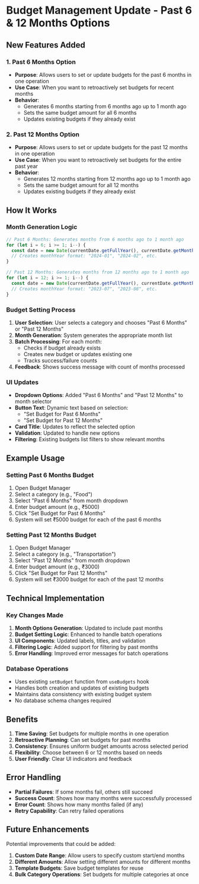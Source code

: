 # Budget Management Update - Past 6 & 12 Months Options

## New Features Added

### 1. Past 6 Months Option
- **Purpose**: Allows users to set or update budgets for the past 6 months in one operation
- **Use Case**: When you want to retroactively set budgets for recent months
- **Behavior**: 
  - Generates 6 months starting from 6 months ago up to 1 month ago
  - Sets the same budget amount for all 6 months
  - Updates existing budgets if they already exist

### 2. Past 12 Months Option
- **Purpose**: Allows users to set or update budgets for the past 12 months in one operation
- **Use Case**: When you want to retroactively set budgets for the entire past year
- **Behavior**:
  - Generates 12 months starting from 12 months ago up to 1 month ago
  - Sets the same budget amount for all 12 months
  - Updates existing budgets if they already exist

## How It Works

### Month Generation Logic
```javascript
// Past 6 Months: Generates months from 6 months ago to 1 month ago
for (let i = 6; i >= 1; i--) {
  const date = new Date(currentDate.getFullYear(), currentDate.getMonth() - i, 1);
  // Creates monthYear format: "2024-01", "2024-02", etc.
}

// Past 12 Months: Generates months from 12 months ago to 1 month ago
for (let i = 12; i >= 1; i--) {
  const date = new Date(currentDate.getFullYear(), currentDate.getMonth() - i, 1);
  // Creates monthYear format: "2023-07", "2023-08", etc.
}
```

### Budget Setting Process
1. **User Selection**: User selects a category and chooses "Past 6 Months" or "Past 12 Months"
2. **Month Generation**: System generates the appropriate month list
3. **Batch Processing**: For each month:
   - Checks if budget already exists
   - Creates new budget or updates existing one
   - Tracks success/failure counts
4. **Feedback**: Shows success message with count of months processed

### UI Updates
- **Dropdown Options**: Added "Past 6 Months" and "Past 12 Months" to month selector
- **Button Text**: Dynamic text based on selection:
  - "Set Budget for Past 6 Months"
  - "Set Budget for Past 12 Months"
- **Card Title**: Updates to reflect the selected option
- **Validation**: Updated to handle new options
- **Filtering**: Existing budgets list filters to show relevant months

## Example Usage

### Setting Past 6 Months Budget
1. Open Budget Manager
2. Select a category (e.g., "Food")
3. Select "Past 6 Months" from month dropdown
4. Enter budget amount (e.g., ₹5000)
5. Click "Set Budget for Past 6 Months"
6. System will set ₹5000 budget for each of the past 6 months

### Setting Past 12 Months Budget
1. Open Budget Manager
2. Select a category (e.g., "Transportation")
3. Select "Past 12 Months" from month dropdown
4. Enter budget amount (e.g., ₹3000)
5. Click "Set Budget for Past 12 Months"
6. System will set ₹3000 budget for each of the past 12 months

## Technical Implementation

### Key Changes Made
1. **Month Options Generation**: Updated to include past months
2. **Budget Setting Logic**: Enhanced to handle batch operations
3. **UI Components**: Updated labels, titles, and validation
4. **Filtering Logic**: Added support for filtering by past months
5. **Error Handling**: Improved error messages for batch operations

### Database Operations
- Uses existing `setBudget` function from `useBudgets` hook
- Handles both creation and updates of existing budgets
- Maintains data consistency with existing budget system
- No database schema changes required

## Benefits

1. **Time Saving**: Set budgets for multiple months in one operation
2. **Retroactive Planning**: Can set budgets for past months
3. **Consistency**: Ensures uniform budget amounts across selected period
4. **Flexibility**: Choose between 6 or 12 months based on needs
5. **User Friendly**: Clear UI indicators and feedback

## Error Handling

- **Partial Failures**: If some months fail, others still succeed
- **Success Count**: Shows how many months were successfully processed
- **Error Count**: Shows how many months failed (if any)
- **Retry Capability**: Can retry failed operations

## Future Enhancements

Potential improvements that could be added:
1. **Custom Date Range**: Allow users to specify custom start/end months
2. **Different Amounts**: Allow setting different amounts for different months
3. **Template Budgets**: Save budget templates for reuse
4. **Bulk Category Operations**: Set budgets for multiple categories at once
